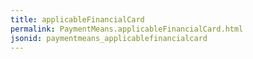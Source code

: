 ```yaml
---
title: applicableFinancialCard
permalink: PaymentMeans.applicableFinancialCard.html
jsonid: paymentmeans_applicablefinancialcard
---
```

